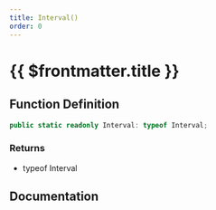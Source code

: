 ```yaml
---
title: Interval()
order: 0
---
```


# {{ $frontmatter.title }}

<!--@include: ./interval_partial_header.md-->

## Function Definition

```ts
public static readonly Interval: typeof Interval;
```

### Returns

* typeof Interval

## Documentation

<!--@include: ./interval_partial_footer.md-->

